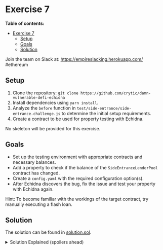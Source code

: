 # Exercise 7

**Table of contents:**

- [Exercise 7](#exercise-7)
  - [Setup](#setup)
  - [Goals](#goals)
  - [Solution](#solution)

Join the team on Slack at: https://empireslacking.herokuapp.com/ #ethereum

## Setup

1. Clone the repository: `git clone https://github.com/crytic/damn-vulnerable-defi-echidna`
2. Install dependencies using `yarn install`.
3. Analyze the `before` function in `test/side-entrance/side-entrance.challenge.js` to determine the initial setup requirements.
4. Create a contract to be used for property testing with Echidna.

No skeleton will be provided for this exercise.

## Goals

- Set up the testing environment with appropriate contracts and necessary balances.
- Add a property to check if the balance of the `SideEntranceLenderPool` contract has changed.
- Create a `config.yaml` with the required configuration option(s).
- After Echidna discovers the bug, fix the issue and test your property with Echidna again.

Hint: To become familiar with the workings of the target contract, try manually executing a flash loan.

## Solution

The solution can be found in [solution.sol](https://github.com/crytic/building-secure-contracts/tree/master/program-analysis/echidna/exercises/exercise7/solution.sol).

[ctf]: https://www.damnvulnerabledefi.xyz/

<details>
<summary>Solution Explained (spoilers ahead)</summary>

The goal of the side entrance challenge is to realize that the contract's ETH balance accounting is misconfigured. The `balanceBefore` variable tracks the contract's balance before the flash loan, while `address(this).balance` tracks the balance after the flash loan. As a result, you can use the deposit function to repay your flash loan while maintaining the notion that the contract's total ETH balance hasn't changed (i.e., `address(this).balance >= balanceBefore`). However, since you now own the deposited ETH, you can also withdraw it and drain all the funds from the contract.

For Echidna to interact with the `SideEntranceLenderPool`, it must be deployed first. Deploying and funding the pool from the Echidna property testing contract won't work, as the funding transaction's `msg.sender` will be the contract itself. This means that the Echidna contract will own the funds, allowing it to remove them by calling `withdraw()` without exploiting the vulnerability.

To avoid the above issue, create a simple factory contract that deploys the pool without setting the Echidna property testing contract as the owner of the funds. This factory will have a public function that deploys a `SideEntranceLenderPool`, funds it with the given amount, and returns its address. Since the Echidna testing contract does not own the funds, it cannot call `withdraw()` to empty the pool.

With the challenge properly set up, instruct Echidna to execute a flash loan. By using the `setEnableWithdraw` and `setEnableDeposit`, Echidna will search for functions to call within the flash loan callback to attempt to break the `testPoolBalance` property.

Echidna will eventually discover that if (1) `deposit` is used to repay the flash loan and (2) `withdraw` is called immediately afterward, the `testPoolBalance` property fails.

Example Echidna output:

```
echidna . --contract EchidnaSideEntranceLenderPool --config config.yaml
...
testPoolBalance(): failed!💥
  Call sequence:
    execute() Value: 0x103
    setEnableDeposit(true,256)
    flashLoan(1)
    setEnableWithdraw(true)
    setEnableDeposit(false,0)
    execute()
    testPoolBalance()
...
```

</details>
